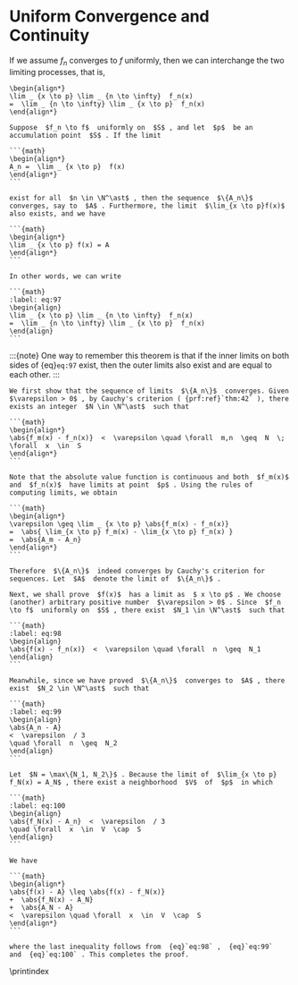 # Uniform Convergence and Continuity

If we assume $f_n$ converges to $f$ uniformly, then we can interchange the two limiting processes, that is,

```{math}
\begin{align*}
\lim _ {x \to p} \lim _ {n \to \infty}  f_n(x)
=  \lim _ {n \to \infty} \lim _ {x \to p}  f_n(x)
\end{align*}
```

````{prf:theorem}
Suppose  $f_n \to f$  uniformly on  $S$ , and let  $p$  be an accumulation point  $S$ . If the limit

```{math}
\begin{align*}
A_n =  \lim _ {x \to p}  f(x)
\end{align*}
```

exist for all  $n \in \N^\ast$ , then the sequence  $\{A_n\}$  converges, say to  $A$ . Furthermore, the limit  $\lim_{x \to p}f(x)$  also exists, and we have

```{math}
\begin{align*}
\lim _ {x \to p} f(x) = A
\end{align*}
```

In other words, we can write

```{math}
:label: eq:97
\begin{align}
\lim _ {x \to p} \lim _ {n \to \infty}  f_n(x)
=  \lim _ {n \to \infty} \lim _ {x \to p}  f_n(x)
\end{align}
```
````

:::{note}
One way to remember this theorem is that if the inner limits on both sides of  {eq}`eq:97`  exist, then the outer limits also exist and are equal to each other.
:::

````{prf:proof}
We first show that the sequence of limits  $\{A_n\}$  converges. Given  $\varepsilon > 0$ , by Cauchy's criterion ( {prf:ref}`thm:42` ), there exists an integer  $N \in \N^\ast$  such that

```{math}
\begin{align*}
\abs{f_m(x) - f_n(x)}  <  \varepsilon \quad \forall  m,n  \geq  N  \; \forall  x  \in  S
\end{align*}
```

Note that the absolute value function is continuous and both  $f_m(x)$  and  $f_n(x)$  have limits at point  $p$ . Using the rules of computing limits, we obtain

```{math}
\begin{align*}
\varepsilon \geq \lim _ {x \to p} \abs{f_m(x) - f_n(x)}
=  \abs{ \lim_{x \to p} f_m(x) - \lim_{x \to p} f_n(x) }
=  \abs{A_m - A_n}
\end{align*}
```

Therefore  $\{A_n\}$  indeed converges by Cauchy's criterion for sequences. Let  $A$  denote the limit of  $\{A_n\}$ .

Next, we shall prove  $f(x)$  has a limit as  $ x \to p$ . We choose (another) arbitrary positive number  $\varepsilon > 0$ . Since  $f_n \to f$  uniformly on  $S$ , there exist  $N_1 \in \N^\ast$  such that

```{math}
:label: eq:98
\begin{align}
\abs{f(x) - f_n(x)}  <  \varepsilon \quad \forall  n  \geq  N_1
\end{align}
```

Meanwhile, since we have proved  $\{A_n\}$  converges to  $A$ , there exist  $N_2 \in \N^\ast$  such that

```{math}
:label: eq:99
\begin{align}
\abs{A_n - A}
<  \varepsilon  / 3
\quad \forall  n  \geq  N_2
\end{align}
```

Let  $N = \max\{N_1, N_2\}$ . Because the limit of  $\lim_{x \to p} f_N(x) = A_N$ , there exist a neighborhood  $V$  of  $p$  in which

```{math}
:label: eq:100
\begin{align}
\abs{f_N(x) - A_n}  <  \varepsilon  / 3
\quad \forall  x  \in  V  \cap  S
\end{align}
```

We have

```{math}
\begin{align*}
\abs{f(x) - A} \leq \abs{f(x) - f_N(x)}
+  \abs{f_N(x) - A_N}
+  \abs{A_N - A}
<  \varepsilon \quad \forall  x  \in  V  \cap  S
\end{align*}
```

where the last inequality follows from  {eq}`eq:98` ,  {eq}`eq:99`  and  {eq}`eq:100` . This completes the proof.
````
\printindex